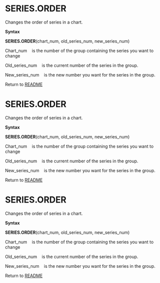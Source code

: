 # SERIES.ORDER

Changes the order of series in a chart.

**Syntax**

**SERIES.ORDER**(chart\_num, old\_series\_num, new\_series\_num)

Chart\_num&nbsp;&nbsp;&nbsp;&nbsp;is the number of the group containing
the series you want to change

Old\_series\_num&nbsp;&nbsp;&nbsp;&nbsp;is the current number of the
series in the group.

New\_series\_num&nbsp;&nbsp;&nbsp;&nbsp;is the new number you want for
the series in the group.



Return to [README](README.md#S)

# SERIES.ORDER

Changes the order of series in a chart.

**Syntax**

**SERIES.ORDER**(chart\_num, old\_series\_num, new\_series\_num)

Chart\_num&nbsp;&nbsp;&nbsp;&nbsp;is the number of the group containing
the series you want to change

Old\_series\_num&nbsp;&nbsp;&nbsp;&nbsp;is the current number of the
series in the group.

New\_series\_num&nbsp;&nbsp;&nbsp;&nbsp;is the new number you want for
the series in the group.



Return to [README](README.md#S)

# SERIES.ORDER

Changes the order of series in a chart.

**Syntax**

**SERIES.ORDER**(chart\_num, old\_series\_num, new\_series\_num)

Chart\_num&nbsp;&nbsp;&nbsp;&nbsp;is the number of the group containing
the series you want to change

Old\_series\_num&nbsp;&nbsp;&nbsp;&nbsp;is the current number of the
series in the group.

New\_series\_num&nbsp;&nbsp;&nbsp;&nbsp;is the new number you want for
the series in the group.



Return to [README](README.md#S)

